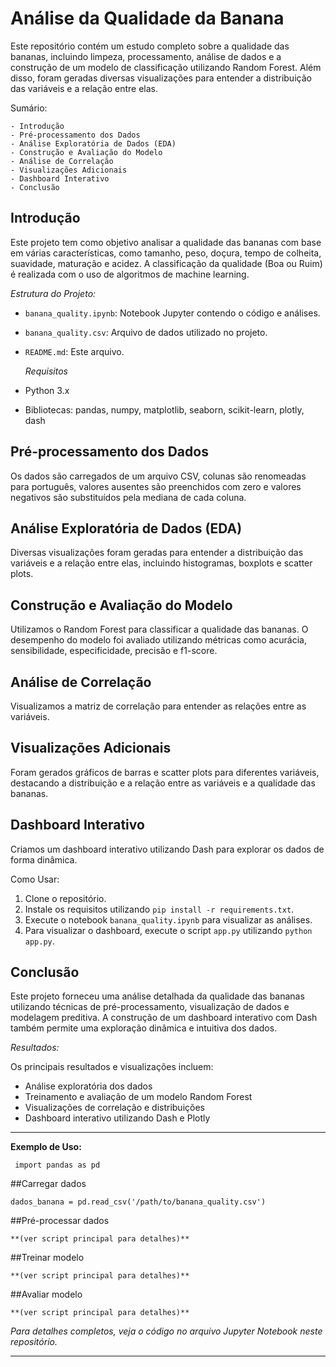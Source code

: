 # Análise da Qualidade da Banana

Este repositório contém um estudo completo sobre a qualidade das bananas, incluindo limpeza, processamento, análise de dados e a construção de um modelo de classificação utilizando Random Forest. Além disso, foram geradas diversas visualizações para entender a distribuição das variáveis e a relação entre elas.

  Sumário:

    - Introdução
    - Pré-processamento dos Dados
    - Análise Exploratória de Dados (EDA)
    - Construção e Avaliação do Modelo
    - Análise de Correlação
    - Visualizações Adicionais
    - Dashboard Interativo
    - Conclusão

## Introdução

Este projeto tem como objetivo analisar a qualidade das bananas com base em várias características, como tamanho, peso, doçura, tempo de colheita, suavidade, maturação e acidez. A classificação da qualidade (Boa ou Ruim) é realizada com o uso de algoritmos de machine learning.
 
  *Estrutura do Projeto:*

- `banana_quality.ipynb`: Notebook Jupyter contendo o código e análises.
- `banana_quality.csv`: Arquivo de dados utilizado no projeto.
- `README.md`: Este arquivo.


  *Requisitos*

- Python 3.x
- Bibliotecas: pandas, numpy, matplotlib, seaborn, scikit-learn, plotly, dash
  
## Pré-processamento dos Dados

Os dados são carregados de um arquivo CSV, colunas são renomeadas para português, valores ausentes são preenchidos com zero e valores negativos são substituídos pela mediana de cada coluna.

## Análise Exploratória de Dados (EDA)

Diversas visualizações foram geradas para entender a distribuição das variáveis e a relação entre elas, incluindo histogramas, boxplots e scatter plots.

## Construção e Avaliação do Modelo

Utilizamos o Random Forest para classificar a qualidade das bananas. O desempenho do modelo foi avaliado utilizando métricas como acurácia, sensibilidade, especificidade, precisão e f1-score.

## Análise de Correlação

Visualizamos a matriz de correlação para entender as relações entre as variáveis.

## Visualizações Adicionais

Foram gerados gráficos de barras e scatter plots para diferentes variáveis, destacando a distribuição e a relação entre as variáveis e a qualidade das bananas.

## Dashboard Interativo

Criamos um dashboard interativo utilizando Dash para explorar os dados de forma dinâmica.

 Como Usar:

1. Clone o repositório.
2. Instale os requisitos utilizando `pip install -r requirements.txt`.
3. Execute o notebook `banana_quality.ipynb` para visualizar as análises.
4. Para visualizar o dashboard, execute o script `app.py` utilizando `python app.py`.


## Conclusão

Este projeto forneceu uma análise detalhada da qualidade das bananas utilizando técnicas de pré-processamento, visualização de dados e modelagem preditiva. A construção de um dashboard interativo com Dash também permite uma exploração dinâmica e intuitiva dos dados.


 *Resultados:*

Os principais resultados e visualizações incluem:
- Análise exploratória dos dados
- Treinamento e avaliação de um modelo Random Forest
- Visualizações de correlação e distribuições
- Dashboard interativo utilizando Dash e Plotly

----------------------------------------------------------------------------------------------

**Exemplo de Uso:**



     import pandas as pd

 ##Carregar dados
  
    dados_banana = pd.read_csv('/path/to/banana_quality.csv')

##Pré-processar dados

    **(ver script principal para detalhes)**

##Treinar modelo

    **(ver script principal para detalhes)**
  
##Avaliar modelo

    **(ver script principal para detalhes)**




*Para detalhes completos, veja o código no arquivo Jupyter Notebook neste repositório.* 

------------------------------------------------------------------------------------------------
